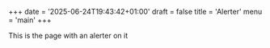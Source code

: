 +++
date = '2025-06-24T19:43:42+01:00'
draft = false
title = 'Alerter'
menu = 'main'
+++

This is the page with an alerter on it